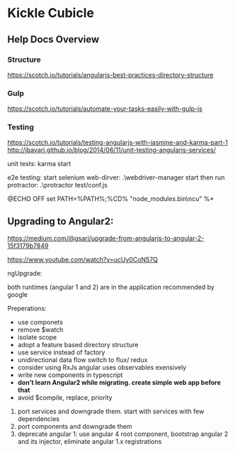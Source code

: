 # Kickle Cubicle

## Help Docs Overview

### Structure
https://scotch.io/tutorials/angularjs-best-practices-directory-structure

### Gulp
https://scotch.io/tutorials/automate-your-tasks-easily-with-gulp-js

### Testing
https://scotch.io/tutorials/testing-angularjs-with-jasmine-and-karma-part-1
http://jbavari.github.io/blog/2014/06/11/unit-testing-angularjs-services/

unit tests:
karma start


e2e testing:
start selenium web-dirver:
.\webdriver-manager start
then run protractor:
.\protractor test/conf.js


@ECHO OFF
set PATH=%PATH%;%CD%
"node_modules\.bin\ncu" %*


## Upgrading to Angular2:
https://medium.com/@gsari/upgrade-from-angularjs-to-angular-2-15f3179b7849

https://www.youtube.com/watch?v=ucUy0CoN57Q

ngUpgrade:

both runtimes (angular 1 and 2) are in the application 
recommended by google

Preperations:
* use componets
* remove $watch
* isolate scope
* adopt a feature based directory structure
* use service instead of factory
* unidirectional data flow
	switch to flux/ redux
* consider using RxJs 
	angular uses observables exensively
* write new components in typescript
* **don't learn Angular2 while migrating. create simple web app before that**
* avoid $compile, replace, priority

1. port services and downgrade them. start with services with few dependencies
2. port components and downgrade them
3. deprecate angular 1: use angular 4 root component, bootstrap angular 2 and its injector, eliminate angular 1.x registrations



